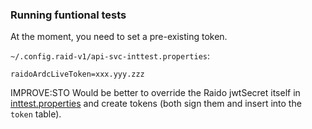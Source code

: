 
### Running funtional tests

At the moment, you need to set a pre-existing token.

`~/.config.raid-v1/api-svc-inttest.properties`:
```properties
raidoArdcLiveToken=xxx.yyy.zzz
```

IMPROVE:STO
Would be better to override the Raido jwtSecret itself in 
[inttest.properties](./java/inttest.properties) and create tokens
(both sign them and insert into the `token` table).

